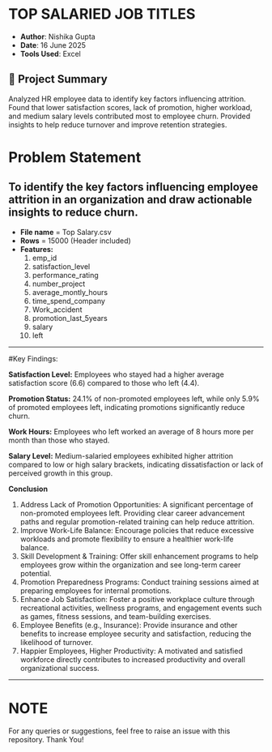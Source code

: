 # TOP SALARIED JOB TITLES
- **Author**: Nishika Gupta  
- **Date**: 16 June 2025  
- **Tools Used**: Excel

## 📌 Project Summary
Analyzed HR employee data to identify key factors influencing attrition. Found that lower satisfaction scores, lack of promotion, higher workload, and medium salary levels contributed most to employee churn. Provided insights to help reduce turnover and improve retention strategies.


# Problem Statement
To identify the key factors influencing employee attrition in an organization and draw actionable insights to reduce churn.
---
- **File name** = Top Salary.csv
-  **Rows** = 15000 (Header included)
-  **Features:**
    1. emp_id 		
    2. satisfaction_level
    3. performance_rating
    4. number_project
    5. average_montly_hours
    6. time_spend_company
    7. Work_accident
    8. promotion_last_5years
    9. salary
    10. left

---

#Key Findings:

**Satisfaction Level:**
Employees who stayed had a higher average satisfaction score (6.6) compared to those who left (4.4).

**Promotion Status:**
24.1% of non-promoted employees left, while only 5.9% of promoted employees left, indicating promotions significantly reduce churn.

**Work Hours:**
Employees who left worked an average of 8 hours more per month than those who stayed.

**Salary Level:**
Medium-salaried employees exhibited higher attrition compared to low or high salary brackets, indicating dissatisfaction or lack of perceived growth in this group.

**Conclusion**
1. Address Lack of Promotion Opportunities:
A significant percentage of non-promoted employees left. Providing clear career advancement paths and regular promotion-related training can help reduce attrition.
2. Improve Work-Life Balance:
Encourage policies that reduce excessive workloads and promote flexibility to ensure a healthier work-life balance.
3. Skill Development & Training:
Offer skill enhancement programs to help employees grow within the organization and see long-term career potential.
4. Promotion Preparedness Programs:
Conduct training sessions aimed at preparing employees for internal promotions.
5. Enhance Job Satisfaction:
Foster a positive workplace culture through recreational activities, wellness programs, and engagement events such as games, fitness sessions, and team-building exercises.
6. Employee Benefits (e.g., Insurance):
Provide insurance and other benefits to increase employee security and satisfaction, reducing the likelihood of turnover.
7. Happier Employees, Higher Productivity:
A motivated and satisfied workforce directly contributes to increased productivity and overall organizational success.
---
# NOTE
For any queries or suggestions, feel free to raise an issue with this repository. Thank You!



















